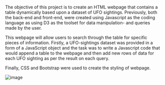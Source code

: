 The objective of this project is to create an HTML webpage that contains a table dynamically based upon a dataset of UFO sightings. Previously, both the back-end and front-end, were created using Javascript as the coding language as using D3 as the toolset for data manipulation- and queries made by the user.

This webpage will allow users to search through the table for specific pieces of information. Firstly, a UFO-sightings dataset was provided in a form of a JavaScript object and the task was to write a Javascript code that would append a table to the webpage and then add new rows of data for each UFO sighting as per the result on each query.

Finally, CSS and Bootstrap were used to create the styling of webpage.

![image](https://user-images.githubusercontent.com/73721626/123879362-6ad04f80-d906-11eb-8c27-2e15748d9507.png)
